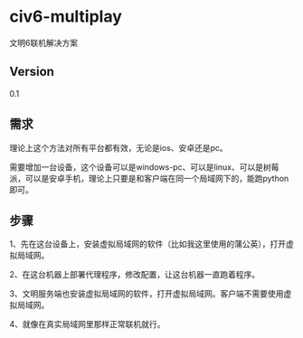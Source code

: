 # civ6-multiplay
文明6联机解决方案

## Version
0.1

## 需求

理论上这个方法对所有平台都有效，无论是ios、安卓还是pc。

需要增加一台设备，这个设备可以是windows-pc、可以是linux、可以是树莓派，可以是安卓手机，理论上只要是和客户端在同一个局域网下的，能跑python即可。

## 步骤

1、先在这台设备上，安装虚拟局域网的软件（比如我这里使用的蒲公英），打开虚拟局域网。

2、在这台机器上部署代理程序，修改配置，让这台机器一直跑着程序。

3、文明服务端也安装虚拟局域网的软件，打开虚拟局域网。客户端不需要使用虚拟局域网。

4、就像在真实局域网里那样正常联机就行。

